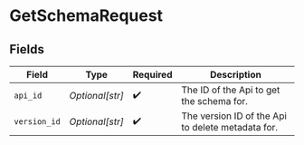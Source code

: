 # GetSchemaRequest


## Fields

| Field                                             | Type                                              | Required                                          | Description                                       |
| ------------------------------------------------- | ------------------------------------------------- | ------------------------------------------------- | ------------------------------------------------- |
| `api_id`                                          | *Optional[str]*                                   | :heavy_check_mark:                                | The ID of the Api to get the schema for.          |
| `version_id`                                      | *Optional[str]*                                   | :heavy_check_mark:                                | The version ID of the Api to delete metadata for. |